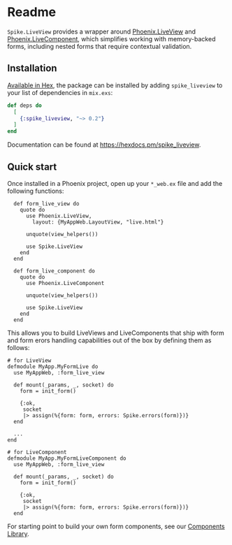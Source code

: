 # Readme

`Spike.LiveView` provides a wrapper around
[Phoenix.LiveView](https://hexdocs.pm/phoenix_live_view/Phoenix.LiveView.html) and
[Phoenix.LiveComponent](https://hexdocs.pm/phoenix_live_view/Phoenix.LiveComponent.html),
which simplifies working with memory-backed forms, including nested forms that require
contextual validation.

## Installation

[Available in Hex](https://hex.pm/packages/spike_liveview), the package can be installed
by adding `spike_liveview` to your list of dependencies in `mix.exs`:

```elixir
def deps do
  [
    {:spike_liveview, "~> 0.2"}
  ]
end
```

Documentation can be found at <https://hexdocs.pm/spike_liveview>.

## Quick start

Once installed in a Phoenix project, open up your `*_web.ex` file and add the following
functions:

```
  def form_live_view do
    quote do
      use Phoenix.LiveView,
        layout: {MyAppWeb.LayoutView, "live.html"}

      unquote(view_helpers())

      use Spike.LiveView
    end
  end

  def form_live_component do
    quote do
      use Phoenix.LiveComponent

      unquote(view_helpers())

      use Spike.LiveView
    end
  end
```

This allows you to build LiveViews and LiveComponents that ship with form and form erors handling
capabilities out of the box by defining them as follows:

```
# for LiveView
defmodule MyApp.MyFormLive do
  use MyAppWeb, :form_live_view

  def mount(_params, _, socket) do
    form = init_form()

    {:ok,
     socket
     |> assign(%{form: form, errors: Spike.errors(form)})}
  end

  ...
end

# for LiveComponent
defmodule MyApp.MyFormLiveComponent do
  use MyAppWeb, :form_live_view

  def mount(_params, _, socket) do
    form = init_form()

    {:ok,
     socket
     |> assign(%{form: form, errors: Spike.errors(form)})}
  end
```

For starting point to build your own form components,
see our [Components Library](components_library.md).

